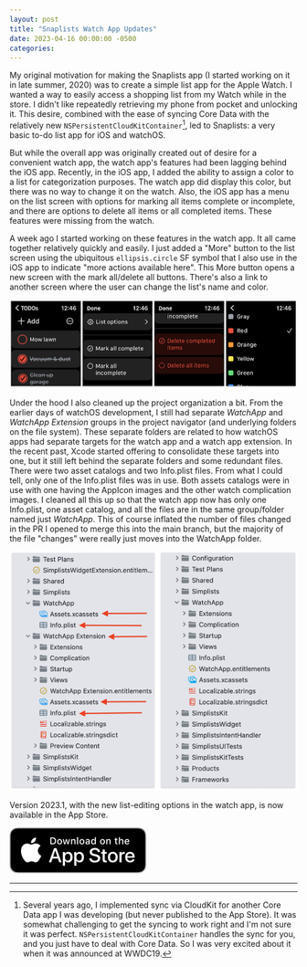 ```yaml
---
layout: post
title: "Snaplists Watch App Updates"
date: 2023-04-16 00:00:00 -0500
categories:
---
```


My original motivation for making the Snaplists app (I started working on it in late summer, 2020) was to create a simple list app for the Apple Watch. I wanted a way to easily access a shopping list from my Watch while in the store. I didn't like repeatedly retrieving my phone from pocket and unlocking it. This desire, combined with the ease of syncing Core Data with the relatively new `NSPersistentCloudKitContainer`[^1], led to Snaplists: a very basic to-do list app for iOS and watchOS.

But while the overall app was originally created out of desire for a convenient watch app, the watch app's features had been lagging behind the iOS app. Recently, in the iOS app, I added the ability to assign a color to a list for categorization purposes. The watch app did display this color, but there was no way to change it on the watch. Also, the iOS app has a menu on the list screen with options for marking all items complete or incomplete, and there are options to delete all items or all completed items. These features were missing from the watch.

A week ago I started working on these features in the watch app. It all came together relatively quickly and easily. I just added a "More" button to the list screen using the ubiquitous `ellipsis.circle` SF symbol that I also use in the iOS app to indicate "more actions available here". This More button opens a new screen with the mark all/delete all buttons. There's also a link to another screen where the user can change the list's name and color.

![Screenshots of the watch app's new features](/assets/snaplists-2023-1-watch-app.png)

Under the hood I also cleaned up the project organization a bit. From the earlier days of watchOS development, I still had separate _WatchApp_ and _WatchApp Extension_ groups in the project navigator (and underlying folders on the file system). These separate folders are related to how watchOS apps had separate targets for the watch app and a watch app extension. In the recent past, Xcode started offering to consolidate these targets into one, but it still left behind the separate folders and some redundant files. There were two asset catalogs and two Info.plist files. From what I could tell, only one of the Info.plist files was in use. Both assets catalogs were in use with one having the AppIcon images and the other watch complication images. I cleaned all this up so that the watch app now has only one Info.plist, one asset catalog, and all the files are in the same group/folder named just _WatchApp_. This of course inflated the number of files changed in the PR I opened to merge this into the main branch, but the majority of the file "changes" were really just moves into the WatchApp folder.

![Screenshot of Xcode project navigator](/assets/snaplists-2023-1-project-navigator.png)

Version 2023.1, with the new list-editing options in the watch app, is now available in the App Store.

[![Download Link](/assets/Download_on_the_App_Store_Badge_US-UK_RGB_blk_092917.svg)](https://apps.apple.com/mk/app/snaplists-simple-lists-app/id1527429580)

---

[^1]: Several years ago, I implemented sync via CloudKit for another Core Data app I was developing (but never published to the App Store). It was somewhat challenging to get the syncing to work right and I'm not sure it was perfect. `NSPersistentCloudKitContainer` handles the sync for you, and you just have to deal with Core Data. So I was very excited about it when it was announced at WWDC19.
